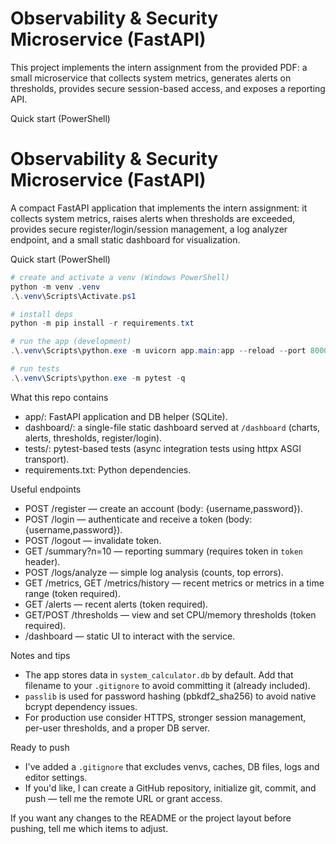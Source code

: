 # Observability & Security Microservice (FastAPI)

This project implements the intern assignment from the provided PDF: a small microservice that collects system metrics, generates alerts on thresholds, provides secure session-based access, and exposes a reporting API.

Quick start (PowerShell)

# Observability & Security Microservice (FastAPI)

A compact FastAPI application that implements the intern assignment: it collects system metrics, raises alerts when thresholds are exceeded, provides secure register/login/session management, a log analyzer endpoint, and a small static dashboard for visualization.

Quick start (PowerShell)

```powershell
# create and activate a venv (Windows PowerShell)
python -m venv .venv
.\.venv\Scripts\Activate.ps1

# install deps
python -m pip install -r requirements.txt

# run the app (development)
.\.venv\Scripts\python.exe -m uvicorn app.main:app --reload --port 8000

# run tests
.\.venv\Scripts\python.exe -m pytest -q
```

What this repo contains
- app/: FastAPI application and DB helper (SQLite).
- dashboard/: a single-file static dashboard served at `/dashboard` (charts, alerts, thresholds, register/login).
- tests/: pytest-based tests (async integration tests using httpx ASGI transport).
- requirements.txt: Python dependencies.

Useful endpoints
- POST /register — create an account (body: {username,password}).
- POST /login — authenticate and receive a token (body: {username,password}).
- POST /logout — invalidate token.
- GET /summary?n=10 — reporting summary (requires token in `token` header).
- POST /logs/analyze — simple log analysis (counts, top errors).
- GET /metrics, GET /metrics/history — recent metrics or metrics in a time range (token required).
- GET /alerts — recent alerts (token required).
- GET/POST /thresholds — view and set CPU/memory thresholds (token required).
- /dashboard — static UI to interact with the service.

Notes and tips
- The app stores data in `system_calculator.db` by default. Add that filename to your `.gitignore` to avoid committing it (already included).
- `passlib` is used for password hashing (pbkdf2_sha256) to avoid native bcrypt dependency issues.
- For production use consider HTTPS, stronger session management, per-user thresholds, and a proper DB server.

Ready to push
- I've added a `.gitignore` that excludes venvs, caches, DB files, logs and editor settings.
- If you'd like, I can create a GitHub repository, initialize git, commit, and push — tell me the remote URL or grant access.

If you want any changes to the README or the project layout before pushing, tell me which items to adjust.

